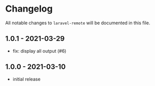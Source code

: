 # Changelog

All notable changes to `laravel-remote` will be documented in this file.

## 1.0.1 - 2021-03-29

- fix: display all output (#6)

## 1.0.0 - 2021-03-10

- initial release
